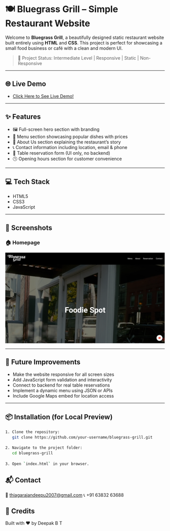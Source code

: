 # 🍽️ Bluegrass Grill – Simple Restaurant Website

Welcome to **Bluegrass Grill**, a beautifully designed static restaurant website built entirely using **HTML** and **CSS**. This project is perfect for showcasing a small food business or café with a clean and modern UI.

> 🚀 Project Status: Intermediate Level | Responsive | Static | Non-Responsive

---

## 🌐 Live Demo

- [Click Here to See Live Demo!](https://deeps1970.github.io/Foodie-Spot/)

---

## ✨ Features

- 🖼️ Full-screen hero section with branding
- 🍕 Menu section showcasing popular dishes with prices
- 📖 About Us section explaining the restaurant’s story
- 📞 Contact information including location, email & phone
- 📅 Table reservation form (UI only, no backend)
- 🕓 Opening hours section for customer convenience

---

## 💻 Tech Stack

- HTML5  
- CSS3
- JavaScript

---

## 📸 Screenshots

### 🏠 Homepage
![Homepage Screenshot](./bluegrass.png)

---

## 🚧 Future Improvements

- Make the website responsive for all screen sizes
- Add JavaScript form validation and interactivity
- Connect to backend for real table reservations
- Implement a dynamic menu using JSON or APIs
- Include Google Maps embed for location access

---

## 📦 Installation (for Local Preview)

```bash
1. Clone the repository:
   git clone https://github.com/your-username/bluegrass-grill.git

2. Navigate to the project folder:
   cd bluegrass-grill

3. Open `index.html` in your browser.
```

## 📬 Contact
📧 thiagarajandeepu2007@gmail.com
📞 +91 63832 63688

## 🙌 Credits
Built with ❤️ by Deepak B T
